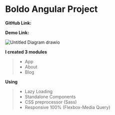 # Boldo Angular Project 

**GitHub Link:** 

**Demo Link:**

![Untitled Diagram drawio](https://github.com/Ahmed-Abd-Ellatif/Boldo-Angulr-Project/assets/61418344/e283c8c3-a260-485d-9f8b-45f4fad630a2)

**I created 3 modules** 

> - App
> - About
> - Blog

**Using** 

> - Lazy Loading 
> - Standalone Components
> - CSS preprocessor (Sass)
> - Responsive 100% (Flexbox-Media Query)

